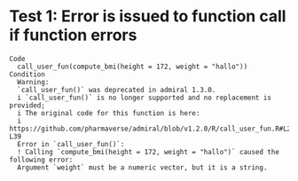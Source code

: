 # Test 1: Error is issued to function call if function errors

    Code
      call_user_fun(compute_bmi(height = 172, weight = "hallo"))
    Condition
      Warning:
      `call_user_fun()` was deprecated in admiral 1.3.0.
      i `call_user_fun()` is no longer supported and no replacement is provided;
      i The original code for this function is here:
      i https://github.com/pharmaverse/admiral/blob/v1.2.0/R/call_user_fun.R#L26-L39
      Error in `call_user_fun()`:
      ! Calling `compute_bmi(height = 172, weight = "hallo")` caused the following error:
      Argument `weight` must be a numeric vector, but it is a string.

